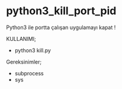 # python3_kill_port_pid
Python3 ile portta çalışan uygulamayı kapat !

KULLANIMI; 

 * python3 kill.py

Gereksinimler;
 * subprocess
 * sys
